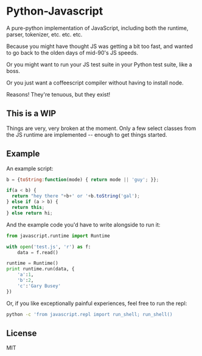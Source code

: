 Python-Javascript
=================

A pure-python implementation of JavaScript, including both the runtime, parser, tokenizer, etc. etc. etc.

Because you might have thought JS was getting a bit too fast, and wanted to go back to the olden days of mid-90's JS speeds.

Or you might want to run your JS test suite in your Python test suite, like a boss.

Or you just want a coffeescript compiler without having to install node.

Reasons! They're tenuous, but they exist!

This is a WIP
-------------

Things are very, very broken at the moment. Only a few select classes from the JS runtime are implemented -- enough to get things started.

Example
-------

An example script:

````javascript
b = {toString:function(mode) { return mode || 'guy'; }};

if(a < b) {
  return "hey there "+b+' or '+b.toString('gal');
} else if (a > b) {
  return this;
} else return hi;
````

And the example code you'd have to write alongside to run it:

````python
from javascript.runtime import Runtime

with open('test.js', 'r') as f:
    data = f.read()

runtime = Runtime()
print runtime.run(data, {
    'a':1,
    'b':2,
    'c':'Gary Busey'
})
````

Or, if you like exceptionally painful experiences, feel free to run the repl:

````bash
python -c 'from javascript.repl import run_shell; run_shell()
````

License
-------

MIT
